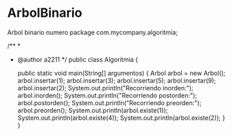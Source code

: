 # ArbolBinario
Arbol binario numero
package com.mycompany.algoritmia;

/**
 *
 * @author a2211
 */
public class Algoritmia {

    public static void main(String[] argumentos) {
        Arbol arbol = new Arbol();
        arbol.insertar(1);
        arbol.insertar(3);
        arbol.insertar(5);
        arbol.insertar(9);
        arbol.insertar(2);
        System.out.println("Recorriendo inorden:");
        arbol.inorden();
        System.out.println("Recorriendo postorden:");
        arbol.postorden();
        System.out.println("Recorriendo preorden:");
        arbol.preorden();
        System.out.println(arbol.existe(1));
        System.out.println(arbol.existe(4));
        System.out.println(arbol.existe(2));
    }
}
